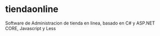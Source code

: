 # tiendaonline
Software de Administracion de tienda en linea, basado en C# y ASP.NET CORE, Javascript y Less
